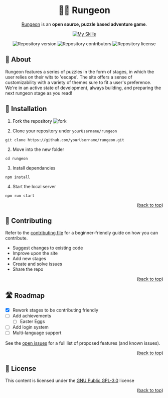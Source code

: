 <div align="center">

# 🏃‍♂️ Rungeon

[Rungeon](https://rungeon.live/) is an **open source, puzzle based adventure game**.

[![My Skills](https://skillicons.dev/icons?i=js,css,html,jquery,bootstrap)](https://skillicons.dev)

![Repository version](https://img.shields.io/github/v/release/devkennyy/rungeon?color=0874bc&label=version)
![Repository contributors](https://img.shields.io/github/contributors-anon/devkennyy/rungeon?color=0874bc)
![Repository license](https://img.shields.io/github/license/devkennyy/rungeon?color=0874bc)

</div>

## 📙 About

Rungeon features a series of puzzles in the form of stages, in which the user relies on their wits to 'escape'.
The site offers a sense of customizability with a variety of themes sure to fit a user's preference.
We're in an active state of development, always building, and preparing the next rungeon stage as you read!

## 💾 Installation

1. Fork the repository
![fork](https://docs.github.com/assets/cb-23088/images/help/repository/fork_button.png)

1. Clone your repository under `yourUsername/rungeon`
```shell
git clone https://github.com/yourUsername/rungeon.git
```

2.  Move into the new folder
```shell
cd rungeon
```

3. Install dependancies
```shell
npm install
```

4. Start the local server
```shell
npm run start
```

<p align="right">(<a href="#top">back to top</a>)</p>

## 🤝 Contributing

Refer to the [contributing file](contributing.md) for a beginner-friendly guide on how you can contribute.

- Suggest changes to existing code
- Improve upon the site
- Add new stages
- Create and solve issues
- Share the repo

<p align="right">(<a href="#top">back to top</a>)</p>

## 🛣️ Roadmap
- [x] Rework stages to be contributing friendly
- [ ] Add achievements 
  - [ ] Easter Eggs
- [ ] Add login system
- [ ] Multi-language support

See the [open issues](https://github.com/devkennyy/rungeon) for a full list of proposed features (and known issues).

<p align="right">(<a href="#top">back to top</a>)</p>

<!--

## 🤔 FAQ

> What's stopping me from checking the code for answers?

If you can understand the solution from the code, you deserve it.

> The game side isn't my thing, can I still contribute code?

Rungeon is not just a game, it's an environment for developers to learn and improve their developing skills!

> How can I reach out or join the community?

You can participate in the [discussions](https://github.com/devkennyy/rungeon/discussions), [send me an email](mailto:devkenny@outlook.com) or [join our Discord](https://discord.gg/SFX2KSuzep).

-->

## 📜 License

This content is licensed under the [GNU Public GPL-3.0](/license) license

<p align="right">(<a href="#top">back to top</a>)</p>
